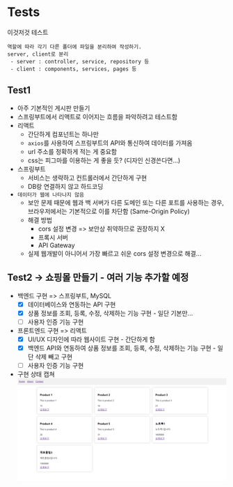 # Tests
이것저것 테스트

```
역할에 따라 각기 다른 폴더에 파일을 분리하여 작성하기.
server, client로 분리
 - server : controller, service, repository 등
 - client : components, services, pages 등
```

## Test1
- 아주 기본적인 게시판 만들기
- 스프링부트에서 리액트로 이어지는 흐름을 파악하려고 테스트함
- 리액트
  - 간단하게 컴포넌트는 하나만
  - `axios`를 사용하여 스프링부트의 API와 통신하여 데이터를 가져옴
  - url 주소를 정확하게 적는 게 중요함
  - css는 피그마를 이용하는 게 좋을 듯? (디자인 신경쓴다면...)
- 스프링부트
  - 서비스는 생략하고 컨트롤러에서 간단하게 구현
  - DB랑 연결하지 않고 하드코딩
- `데이터가 웹에 나타나지 않음`
  - 보안 문제 때문에 웹과 백 서버가 다른 도메인 또는 다른 포트를 사용하는 경우, 브라우저에서는 기본적으로 이를 차단함 (Same-Origin Policy)
  - 해결 방법
    - cors 설정 변경 => 보안상 취약하므로 권장하지 X
    - 프록시 서버
    - API Gateway
  - 실제 웹개발이 아니어서 가장 빠르고 쉬운 cors 설정 변경으로 해결...

## Test2 -> 쇼핑몰 만들기 - 여러 기능 추가할 예정
- 백엔드 구현 => 스프링부트, MySQL
  - [x] 데이터베이스와 연동하는 API 구현
  - [x] 상품 정보를 조회, 등록, 수정, 삭제하는 기능 구현 - 일단 기본만...
  - [ ] 사용자 인증 기능 구현
- 프론트엔드 구현 => 리액트
  - [x] UI/UX 디자인에 따라 웹사이트 구현 - 간단하게 함
  - [x] 백엔드 API와 연동하여 상품 정보를 조회, 등록, 수정, 삭제하는 기능 구현 - 일단 삭제 빼고 구현
  - [ ] 사용자 인증 기능 구현
- 구현 상태 캡쳐
![home](완성사진/test2_home.png)
